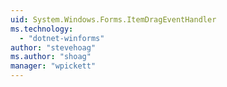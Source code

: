 ```yaml
---
uid: System.Windows.Forms.ItemDragEventHandler
ms.technology: 
  - "dotnet-winforms"
author: "stevehoag"
ms.author: "shoag"
manager: "wpickett"
---
```

